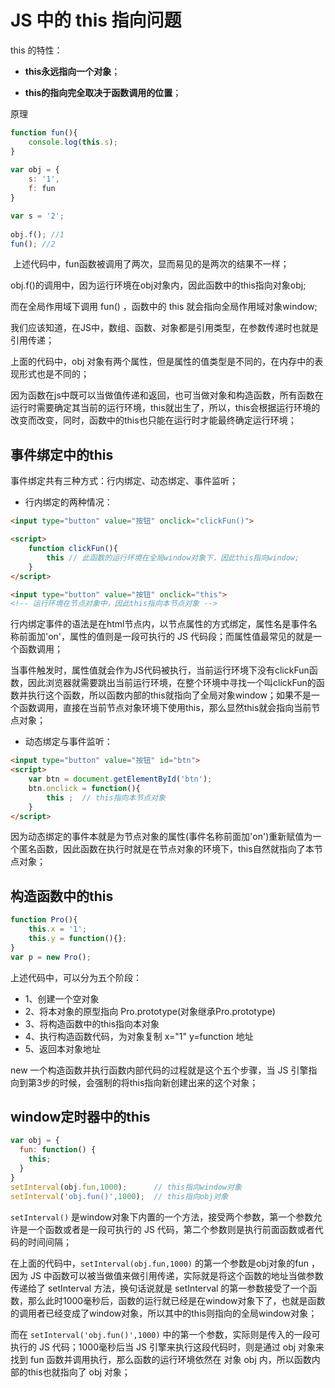 # JS 中的 this 指向问题

this 的特性：

- **this永远指向一个对象**；

- **this的指向完全取决于函数调用的位置**；

原理

```js
function fun(){
    console.log(this.s);
}
​
var obj = {
    s: '1',
    f: fun
}

var s = '2';
​
obj.f(); //1
fun(); //2
```
​
上述代码中，fun函数被调用了两次，显而易见的是两次的结果不一样；

obj.f()的调用中，因为运行环境在obj对象内，因此函数中的this指向对象obj;

而在全局作用域下调用 fun() ，函数中的 this 就会指向全局作用域对象window;

我们应该知道，在JS中，数组、函数、对象都是引用类型，在参数传递时也就是引用传递；

上面的代码中，obj 对象有两个属性，但是属性的值类型是不同的，在内存中的表现形式也是不同的；

因为函数在js中既可以当做值传递和返回，也可当做对象和构造函数，所有函数在运行时需要确定其当前的运行环境，this就出生了，所以，this会根据运行环境的改变而改变，同时，函数中的this也只能在运行时才能最终确定运行环境；

## 事件绑定中的this

事件绑定共有三种方式：行内绑定、动态绑定、事件监听；

- 行内绑定的两种情况：

```html
<input type="button" value="按钮" onclick="clickFun()">

<script>
    function clickFun(){
        this // 此函数的运行环境在全局window对象下，因此this指向window;
    }
</script>

<input type="button" value="按钮" onclick="this">
<!-- 运行环境在节点对象中，因此this指向本节点对象 -->
```

行内绑定事件的语法是在html节点内，以节点属性的方式绑定，属性名是事件名称前面加'on'，属性的值则是一段可执行的 JS 代码段；而属性值最常见的就是一个函数调用；

当事件触发时，属性值就会作为JS代码被执行，当前运行环境下没有clickFun函数，因此浏览器就需要跳出当前运行环境，在整个环境中寻找一个叫clickFun的函数并执行这个函数，所以函数内部的this就指向了全局对象window；如果不是一个函数调用，直接在当前节点对象环境下使用this，那么显然this就会指向当前节点对象；

- 动态绑定与事件监听：

```html
<input type="button" value="按钮" id="btn">
<script>
    var btn = document.getElementById('btn');
    btn.onclick = function(){
        this ;  // this指向本节点对象
    }
</script>
```

因为动态绑定的事件本就是为节点对象的属性(事件名称前面加'on')重新赋值为一个匿名函数，因此函数在执行时就是在节点对象的环境下，this自然就指向了本节点对象；

## 构造函数中的this

```js
function Pro(){
    this.x = '1';
    this.y = function(){};
}
var p = new Pro();
```

上述代码中，可以分为五个阶段：

- 1、创建一个空对象
- 2、将本对象的原型指向 Pro.prototype(对象继承Pro.prototype)
- 3、将构造函数中的this指向本对象
- 4、执行构造函数代码，为对象复制 x="1"  y=function 地址
- 5、返回本对象地址

new 一个构造函数并执行函数内部代码的过程就是这个五个步骤，当 JS 引擎指向到第3步的时候，会强制的将this指向新创建出来的这个对象；

## window定时器中的this

```js
var obj = {
  fun: function() { 
    this;
  }
}
setInterval(obj.fun,1000);      // this指向window对象
setInterval('obj.fun()',1000);  // this指向obj对象
```

`setInterval()` 是window对象下内置的一个方法，接受两个参数，第一个参数允许是一个函数或者是一段可执行的 JS 代码，第二个参数则是执行前面函数或者代码的时间间隔；

在上面的代码中，`setInterval(obj.fun,1000)` 的第一个参数是obj对象的fun ，因为 JS 中函数可以被当做值来做引用传递，实际就是将这个函数的地址当做参数传递给了 setInterval 方法，换句话说就是 setInterval 的第一参数接受了一个函数，那么此时1000毫秒后，函数的运行就已经是在window对象下了，也就是函数的调用者已经变成了window对象，所以其中的this则指向的全局window对象；

而在 `setInterval('obj.fun()',1000)` 中的第一个参数，实际则是传入的一段可执行的 JS 代码；1000毫秒后当 JS 引擎来执行这段代码时，则是通过 obj 对象来找到 fun 函数并调用执行，那么函数的运行环境依然在 对象 obj 内，所以函数内部的this也就指向了 obj 对象；
